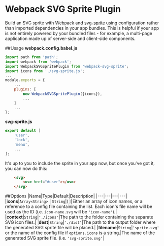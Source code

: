 # Webpack SVG Sprite Plugin
Build an SVG sprite with Webpack and [svg-sprite](https://github.com/jkphl/svg-sprite) using configuration rather than imported dependencies in your app bundles. This is helpful if your app is not entirely powered by your bundled files - for example, a multi-page application made up of server-side and client-side components.

##Usage
**webpack.config.babel.js**
```javascript
import path from 'path';
import webpack from 'webpack';
import WebpackSVGSpritePlugin from 'webpack-svg-sprite';
import icons from './svg-sprite.js';
...
module.exports = {
    ...
    plugins: [
        new WebpackSVGSpritePlugin({icons}),
        ...
    ]
    ...
};
```
**svg-sprite.js**
```javascript
export default [
    'user',
    'lock',
    'menu',
    ...
];
```
It's up to you to include the sprite in your app now, but once you've got it, you can now do this:
```html
    <svg>
        <use href="#user"></use>
    </svg>
```
##Options
|Name|Type|Default|Description|
|---|---|---|---|
|**icons**|`Array<String>` \| `String`|`[]`|Either an array of icon names, or a reference to a config file containing the list. Each icon's file name will be used as the ID (i.e. `icon-name.svg` will be `'icon-name'`).|
|**context**|`String`|`'./icons'`|The path to the folder containing the separate SVG icon files.|
|**dest**|`String`|`'./dist'`|The path to the output folder where the generated SVG sprite file will be placed.|
|**filename**|`String`|`'sprite.svg'` <br>or the name of the config file if `options.icons` is a string.|The name of the generated SVG sprite file. (i.e. `'svg-sprite.svg'`|

